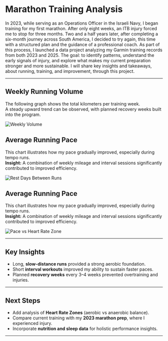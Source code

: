 
# Marathon Training Analysis

In 2023, while serving as an Operations Officer in the Israeli Navy, I began training for my first marathon. After only eight weeks, an ITB injury forced me to stop for three months.
Two and a half years later, after completing a six-month journey across South America, I decided to try again, this time with a structured plan and the guidance of a professional coach.
As part of this process, I launched a data project analyzing my Garmin training records from both 2023 and 2025. The goal: to identify patterns, understand the early signals of injury, and explore what makes my current preparation stronger and more sustainable.
I will share key insights and takeaways, about running, training, and improvement, through this project.

---

##  Weekly Running Volume
The following graph shows the total kilometers per training week.  
A steady upward trend can be observed, with planned recovery weeks built into the program.

![Weekly Volume](https://github.com/user-attachments/assets/8b037168-4fba-461c-b102-2e3f10283084)

##  Average Running Pace
This chart illustrates how my pace gradually improved, especially during tempo runs.  
**Insight:** A combination of weekly mileage and interval sessions significantly contributed to improved efficiency.

![Rest Days Between Runs](https://github.com/user-attachments/assets/f26711ee-db09-4be8-9f4a-9bbe4c1bf305)

##  Average Running Pace
This chart illustrates how my pace gradually improved, especially during tempo runs.  
**Insight:** A combination of weekly mileage and interval sessions significantly contributed to improved efficiency.

![Pace vs Heart Rate Zone](https://github.com/user-attachments/assets/ad3b54ac-ed76-4112-b305-edc2097e3027)


---

##  Key Insights
- Long, **slow-distance runs** provided a strong aerobic foundation.  
- Short **interval workouts** improved my ability to sustain faster paces.  
- Planned **recovery weeks** every 3–4 weeks prevented overtraining and injuries.  

---

##  Next Steps
- Add analysis of **Heart Rate Zones** (aerobic vs anaerobic balance).  
- Compare current training with my **2023 marathon prep**, where I experienced injury.  
- Incorporate **nutrition and sleep data** for holistic performance insights.  

---
